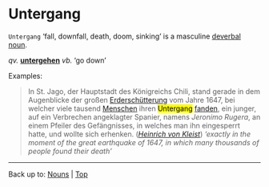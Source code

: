 # Untergang

`Untergang` ‘fall, downfall, death, doom, sinking’ is a masculine [deverbal noun](../../deverbalNouns.md).

*qv.* **[untergehen](../../../verbs/u/un/untergehen.md)** *vb.* ‘go down’

Examples:

> In St. Jago, der Hauptstadt des Königreichs Chili, stand gerade in dem Augenblicke der großen [Erderschütterung](../../e/er/Erderschuetterung.md) vom Jahre 1647, bei welcher viele tausend [Menschen](../../m/me/Mensch.md) ihren <mark>Untergang</mark> [fanden](../../../verbs/f/fi/finden.md), ein junger, auf ein Verbrechen angeklagter Spanier, namens *Jeronimo Rugera*, an einem Pfeiler des Gefängnisses, in welches man ihn eingesperrt hatte, und wollte sich erhenken. (*[Heinrich von Kleist](../../../texts/Kleist/DasErdbebenInChili.md)*) *‘exactly in the moment of the great earthquake of 1647, in which many thousands of people found their death’*

----

Back up to: [Nouns](../../index.md) | [Top](../../../index.md)

